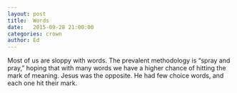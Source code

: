 ```yaml
---
layout: post
title:  Words
date:   2015-09-28 21:00:00
categories: crown
author: Ed
---
```


Most of us are sloppy with words. The prevalent methodology is “spray and pray,” hoping that with many words we have a higher chance of hitting the mark of meaning. Jesus was the opposite. He had few choice words, and each one hit their mark.
